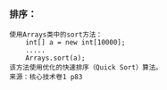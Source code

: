 ### 排序：
	使用Arrays类中的sort方法：
		int[] a = new int[10000];
		.....
		Arrays.sort(a);
	该方法使用优化的快速排序（Quick Sort）算法。
	来源：核心技术卷1 p83

